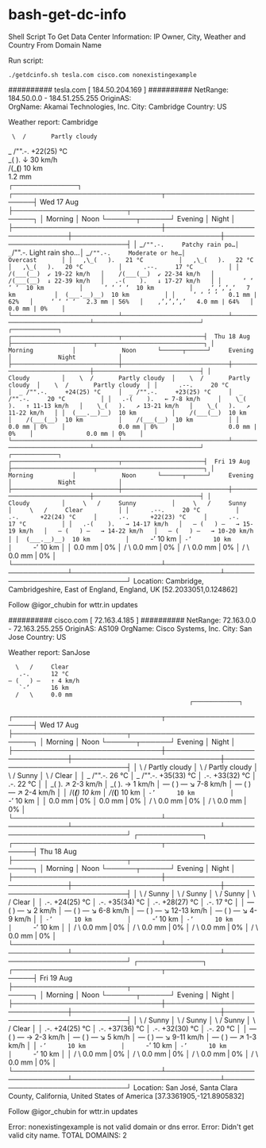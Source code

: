 # bash-get-dc-info
Shell Script To Get Data Center Information: IP Owner, City, Weather and Country From Domain Name

Run script:
````
./getdcinfo.sh tesla.com cisco.com nonexistingexample
````
########## tesla.com [ 184.50.204.169 ] ##########
NetRange:       184.50.0.0 - 184.51.255.255
OriginAS:       
OrgName:        Akamai Technologies, Inc.
City:           Cambridge
Country:        US

Weather report: Cambridge

     \  /       Partly cloudy
   _ /"".-.     +22(25) °C     
     \_(   ).   ↓ 30 km/h      
     /(___(__)  10 km          
                1.2 mm         
                                                       ┌─────────────┐                                                       
┌──────────────────────────────┬───────────────────────┤  Wed 17 Aug ├───────────────────────┬──────────────────────────────┐
│            Morning           │             Noon      └──────┬──────┘     Evening           │             Night            │
├──────────────────────────────┼──────────────────────────────┼──────────────────────────────┼──────────────────────────────┤
│  _`/"".-.     Patchy rain po…│  _`/"".-.     Light rain sho…│  _`/"".-.     Moderate or he…│               Overcast       │
│   ,\_(   ).   21 °C          │   ,\_(   ).   22 °C          │   ,\_(   ).   20 °C          │      .--.     17 °C          │
│    /(___(__)  ↙ 19-22 km/h   │    /(___(__)  ↙ 22-34 km/h   │    /(___(__)  ↓ 22-39 km/h   │   .-(    ).   ↓ 17-27 km/h   │
│      ‘ ‘ ‘ ‘  10 km          │      ‘ ‘ ‘ ‘  10 km          │    ‚‘‚‘‚‘‚‘   7 km           │  (___.__)__)  10 km          │
│     ‘ ‘ ‘ ‘   0.1 mm | 62%   │     ‘ ‘ ‘ ‘   2.3 mm | 56%   │    ‚’‚’‚’‚’   4.0 mm | 64%   │               0.0 mm | 0%    │
└──────────────────────────────┴──────────────────────────────┴──────────────────────────────┴──────────────────────────────┘
                                                       ┌─────────────┐                                                       
┌──────────────────────────────┬───────────────────────┤  Thu 18 Aug ├───────────────────────┬──────────────────────────────┐
│            Morning           │             Noon      └──────┬──────┘     Evening           │             Night            │
├──────────────────────────────┼──────────────────────────────┼──────────────────────────────┼──────────────────────────────┤
│               Cloudy         │    \  /       Partly cloudy  │    \  /       Partly cloudy  │    \  /       Partly cloudy  │
│      .--.     20 °C          │  _ /"".-.     +24(25) °C     │  _ /"".-.     +23(25) °C     │  _ /"".-.     20 °C          │
│   .-(    ).   ← 7-8 km/h     │    \_(   ).   ↑ 11-13 km/h   │    \_(   ).   ↗ 13-21 km/h   │    \_(   ).   ↗ 11-22 km/h   │
│  (___.__)__)  10 km          │    /(___(__)  10 km          │    /(___(__)  10 km          │    /(___(__)  10 km          │
│               0.0 mm | 0%    │               0.0 mm | 0%    │               0.0 mm | 0%    │               0.0 mm | 0%    │
└──────────────────────────────┴──────────────────────────────┴──────────────────────────────┴──────────────────────────────┘
                                                       ┌─────────────┐                                                       
┌──────────────────────────────┬───────────────────────┤  Fri 19 Aug ├───────────────────────┬──────────────────────────────┐
│            Morning           │             Noon      └──────┬──────┘     Evening           │             Night            │
├──────────────────────────────┼──────────────────────────────┼──────────────────────────────┼──────────────────────────────┤
│               Cloudy         │     \   /     Sunny          │     \   /     Sunny          │     \   /     Clear          │
│      .--.     20 °C          │      .-.      +22(24) °C     │      .-.      +22(23) °C     │      .-.      17 °C          │
│   .-(    ).   → 14-17 km/h   │   ― (   ) ―   → 15-19 km/h   │   ― (   ) ―   → 14-22 km/h   │   ― (   ) ―   → 10-20 km/h   │
│  (___.__)__)  10 km          │      `-’      10 km          │      `-’      10 km          │      `-’      10 km          │
│               0.0 mm | 0%    │     /   \     0.0 mm | 0%    │     /   \     0.0 mm | 0%    │     /   \     0.0 mm | 0%    │
└──────────────────────────────┴──────────────────────────────┴──────────────────────────────┴──────────────────────────────┘
Location: Cambridge, Cambridgeshire, East of England, England, UK [52.2033051,0.124862]

Follow @igor_chubin for wttr.in updates

########## cisco.com [ 72.163.4.185 ] ##########
NetRange:       72.163.0.0 - 72.163.255.255
OriginAS:       AS109
OrgName:        Cisco Systems, Inc.
City:           San Jose
Country:        US

Weather report: SanJose

      \   /     Clear
       .-.      12 °C          
    ― (   ) ―   ↑ 4 km/h       
       `-’      16 km          
      /   \     0.0 mm         
                                                       ┌─────────────┐                                                       
┌──────────────────────────────┬───────────────────────┤  Wed 17 Aug ├───────────────────────┬──────────────────────────────┐
│            Morning           │             Noon      └──────┬──────┘     Evening           │             Night            │
├──────────────────────────────┼──────────────────────────────┼──────────────────────────────┼──────────────────────────────┤
│    \  /       Partly cloudy  │    \  /       Partly cloudy  │     \   /     Sunny          │     \   /     Clear          │
│  _ /"".-.     26 °C          │  _ /"".-.     +35(33) °C     │      .-.      +33(32) °C     │      .-.      22 °C          │
│    \_(   ).   ↗ 2-3 km/h     │    \_(   ).   → 1 km/h       │   ― (   ) ―   ↘ 7-8 km/h     │   ― (   ) ―   ↗ 2-4 km/h     │
│    /(___(__)  10 km          │    /(___(__)  10 km          │      `-’      10 km          │      `-’      10 km          │
│               0.0 mm | 0%    │               0.0 mm | 0%    │     /   \     0.0 mm | 0%    │     /   \     0.0 mm | 0%    │
└──────────────────────────────┴──────────────────────────────┴──────────────────────────────┴──────────────────────────────┘
                                                       ┌─────────────┐                                                       
┌──────────────────────────────┬───────────────────────┤  Thu 18 Aug ├───────────────────────┬──────────────────────────────┐
│            Morning           │             Noon      └──────┬──────┘     Evening           │             Night            │
├──────────────────────────────┼──────────────────────────────┼──────────────────────────────┼──────────────────────────────┤
│     \   /     Sunny          │     \   /     Sunny          │     \   /     Sunny          │     \   /     Clear          │
│      .-.      +24(25) °C     │      .-.      +35(34) °C     │      .-.      +28(27) °C     │      .-.      17 °C          │
│   ― (   ) ―   ↘ 2 km/h       │   ― (   ) ―   ↘ 6-8 km/h     │   ― (   ) ―   ↘ 12-13 km/h   │   ― (   ) ―   ↘ 4-9 km/h     │
│      `-’      10 km          │      `-’      10 km          │      `-’      10 km          │      `-’      10 km          │
│     /   \     0.0 mm | 0%    │     /   \     0.0 mm | 0%    │     /   \     0.0 mm | 0%    │     /   \     0.0 mm | 0%    │
└──────────────────────────────┴──────────────────────────────┴──────────────────────────────┴──────────────────────────────┘
                                                       ┌─────────────┐                                                       
┌──────────────────────────────┬───────────────────────┤  Fri 19 Aug ├───────────────────────┬──────────────────────────────┐
│            Morning           │             Noon      └──────┬──────┘     Evening           │             Night            │
├──────────────────────────────┼──────────────────────────────┼──────────────────────────────┼──────────────────────────────┤
│     \   /     Sunny          │     \   /     Sunny          │     \   /     Sunny          │     \   /     Clear          │
│      .-.      +24(25) °C     │      .-.      +37(36) °C     │      .-.      +32(30) °C     │      .-.      20 °C          │
│   ― (   ) ―   → 2-3 km/h     │   ― (   ) ―   ↘ 5 km/h       │   ― (   ) ―   ↘ 9-11 km/h    │   ― (   ) ―   ↗ 1-3 km/h     │
│      `-’      10 km          │      `-’      10 km          │      `-’      10 km          │      `-’      10 km          │
│     /   \     0.0 mm | 0%    │     /   \     0.0 mm | 0%    │     /   \     0.0 mm | 0%    │     /   \     0.0 mm | 0%    │
└──────────────────────────────┴──────────────────────────────┴──────────────────────────────┴──────────────────────────────┘
Location: San José, Santa Clara County, California, United States of America [37.3361905,-121.8905832]

Follow @igor_chubin for wttr.in updates

Error: nonexistingexample is not valid domain or dns error.
Error: Didn't get valid city name.
TOTAL DOMAINS: 2



````
